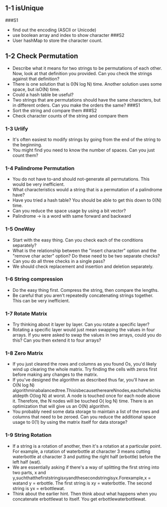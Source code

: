 ## 1-1 isUnique
###S1
- find out the encoding (ASCII or Unicode)
- use boolean array and index to show character
###S2
- User hashMap to store the character count.

## 1-2 Check Permutation
- Describe what it means for two strings to be permutations of each other. Now, look at that definition you provided. Can you check the strings against that definition?
- There is one solution that is 0(N log N) time. Another solution uses some space, but isO(N) time. 
- Could a hash table be useful?
- Two strings that are permutations should have the same characters, but in different orders. Can you make the orders the same?
###S1
- Sort the string and compare them
###S2
- Check character counts of the string and compare them
### 1-3 Urlify
- It's often easiest to modify strings by going from the end of the string to the beginning.
- You might find you need to know the number of spaces. Can you just count them?
### 1-4 Palindrome Permutation
- You do not have to-and should not-generate all permutations. This would be very inefficient.
- What characteristics would a string that is a permutation of a palindrome have?
- Have you tried a hash table? You should be able to get this down to 0(N) time.
- Can you reduce the space usage by using a bit vector?
- Palindrome -> is a word with same forward and backward
### 1-5 OneWay
- Start with the easy thing. Can you check each of the conditions separately?
- What is the relationship between the "insert character" option and the "remove char­ acter" option? Do these need to be two separate checks?
- Can you do all three checks in a single pass?
- We should check replacement and insertion and deletion separately.
### 1-6 String compression
- Do the easy thing first. Compress the string, then compare the lengths.
- Be careful that you aren't repeatedly concatenating strings together. This can be very inefficient.
### 1-7 Rotate Matrix
- Try thinking about it layer by layer. Can you rotate a specific layer?
- Rotating a specific layer would just mean swapping the values in four arrays. If you were asked to swap the values in two arrays, could you do this? Can you then extend it to four arrays?
### 1-8 Zero Matrix
- If you just cleared the rows and columns as you found Os, you'd likely wind up clearing the whole matrix. Try finding the cells with zeros first before making any changes to the matrix.
- If you've designed the algorithm as described thus far, you'll have an O(N log N) algorithminabalancedtree.ThisisbecausethereareNnodes,eachofwhichisatdepth O(log N) at worst. A node is touched once for each node above it. Therefore, the N nodes will be touched O( log N) time. There is an optimization that will give us an O(N) algorithm.
- You probably need some data storage to maintain a list of the rows and columns that need to be zeroed. Can you reduce the additional space usage to 0(1) by using the matrix itself for data storage?
### 1-9 String Rotation
- If a string is a rotation of another, then it's a rotation at a particular point. For example, a rotation of waterbottle at character 3 means cutting waterbottle at character 3 and putting the right half (erbottle) before the left half (wat).
- We are essentially asking if there's a way of splitting the first string into two parts, x and y,suchthatthefirststringisxyandthesecondstringisyx.Forexample,x = watand y = erbottle. The first string is xy = waterbottle. The second string is yx = erbottlewat.
- Think about the earlier hint. Then think about what happens when you concatenate erbottlewat to itself. You get erbottlewaterbottlewat.
